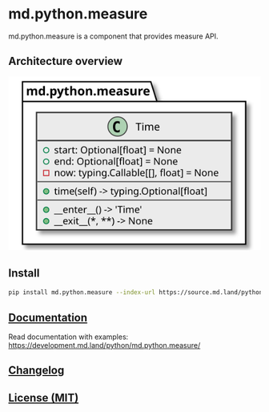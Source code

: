 # md.python.measure

md.python.measure is a component that provides measure API.

## Architecture overview

[![Architecture overview][architecture-overview]][architecture-overview]

## Install

```sh
pip install md.python.measure --index-url https://source.md.land/python/
```

## [Documentation](docs/index.md)

Read documentation with examples: https://development.md.land/python/md.python.measure/

## [Changelog](changelog.md)
## [License (MIT)](license.md)

[architecture-overview]: docs/_static/architecture-overview.class-diagram.svg

